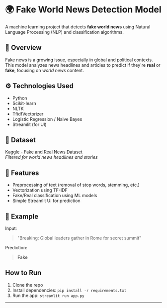 # 🌍 Fake World News Detection Model

A machine learning project that detects **fake world news** using Natural Language Processing (NLP) and classification algorithms.

## 🧠 Overview
Fake news is a growing issue, especially in global and political contexts. This model analyzes news headlines and articles to predict if they're **real** or **fake**, focusing on *world news* content.

## ⚙️ Technologies Used
- Python
- Scikit-learn
- NLTK
- TfidfVectorizer
- Logistic Regression / Naive Bayes
- Streamlit (for UI)

## 📁 Dataset
[Kaggle - Fake and Real News Dataset](https://www.kaggle.com/datasets/clmentbisaillon/fake-and-real-news-dataset)  
*Filtered for world news headlines and stories*

## 🚀 Features
- Preprocessing of text (removal of stop words, stemming, etc.)
- Vectorization using TF-IDF
- Fake/Real classification using ML models
- Simple Streamlit UI for prediction

## 🔮 Example
Input:
> "Breaking: Global leaders gather in Rome for secret summit"

Prediction:
> **Fake**

## How to Run
1. Clone the repo
2. Install dependencies: `pip install -r requirements.txt`
3. Run the app: `streamlit run app.py`
---

